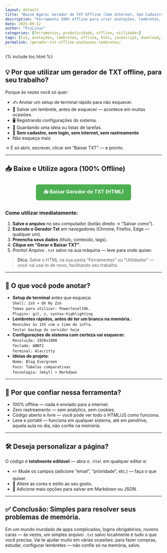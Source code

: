 ```yaml
---
layout: default
title: "Baixe Agora: Gerador de TXT Offline (Sem Internet, Sem Cadastro)"
description: "Ferramenta 100% offline para criar anotações, lembretes, setups ou configurações e baixar como arquivo .txt. Nada de cadastro, nuvem ou internet — só HTML + JavaScript."
date: 2025-09-12
author: "PioLinux"
categories: [ferramentas, produtividade, offline, utilidades]
tags: [txt, anotações, lembretes, offline, html, javascript, download, ferramenta-evergreen]
permalink: /gerador-txt-offline-anotacoes-lembretes/
---
```



{% include toc.html %}


<section class="post-content">



<h2>💡 Por que utilizar um gerador de TXT offline, para seu trabalho?</h2>

<p>Porque às vezes você só quer:</p>

<ul>
  <li>✍️ Anotar um setup de terminal rápido para não esquecer.</li>
  <li>🧠 Salvar um lembrete, antes de esquecer — acontece em muitas ocasiões.</li>
  <li>🖥️ Registrando  configurações do sistema.</li>
  <li>📝 Guardando  uma ideia ou listas de tarefas.</li>
  <li>🚫 <strong>Sem cadastro, sem login, sem internet, sem rastreamento</strong></li>
  <li>Não esqueça mais</li>
</ul>

<p>→ É só abrir, escrever, clicar em “Baixar TXT” — e pronto.</p>

<hr>

<h2>📥 Baixe e Utilize agora (100% Offline)</h2>


<p style="text-align: center; margin: 30px 0;">
  <a href="/downloads/gerador-anotacoes.html" style="display: inline-block; background: #4CAF50; color: white; padding: 12px 24px; text-decoration: none; border-radius: 6px; font-weight: bold; font-size: 16px;">
    📥 Baixar Gerador de TXT (HTML)
  </a>
</p>


<h3>Como utilizar imediatamente:</h3>

<ol>
  <li><strong>Salve o arquivo</strong> no seu computador (botão direito → “Salvar como”).</li>
  <li><strong>Execute o Gerador Txt</strong> em navegadores (Chrome, Firefox, Edge — qualquer um).</li>
  <li><strong>Preencha seus dados</strong> (título, conteúdo, tags).</li>
  <li><strong>Clique em “Gerar e Baixar TXT”</strong>.</li>
  <li>Pronto! Arquivo <code>.txt</code> salvo na sua máquina — leve para onde quiser.</li>
</ol>

<blockquote>
   <strong>Dica</strong>: Salve o HTML na sua pasta “Ferramentas” ou “Utilidades” — você vai usá-lo de novo, facilitando seu trabalho.
</blockquote>

<hr>

<h2>🧩 O que você pode anotar?</h2>

<ul>
  <li> <strong>Setup de terminal</strong> antes que esqueça:<br>
    <code>Shell: Zsh + Oh My Zsh</code><br>
    <code>Temas para utilizar: Powerlevel10k.</code><br>
    <code>Plugins: git, z, syntax-highlighting</code>
  </li>
  <li> <strong>Lembretes rápidos, antes de ter um branco na memória.</strong>:<br>
    <code>Reuniões às 15h com o time de infra.</code><br>
    <code>Testar backup do servidor hoje</code>
  </li>
  <li> <strong>Configurações de sistema com certeza vai esquecer</strong>:<br>
    <code>Resolução: 1920x1080</code><br>
    <code>Teclado: ABNT2</code><br>
    <code>Terminal: Alacritty</code>
  </li>
  <li> <strong>Ideias de projeto</strong>:<br>
    <code>Nome: Blog Evergreen</code><br>
    <code>Foco: Tabelas comparativas</code><br>
    <code>Tecnologia: Jekyll + Markdown</code>
  </li>
</ul>

<hr>

<h2>🔐 Por que confiar nessa ferramenta?</h2>

<ul>
  <li> 100% offline — nada é enviado para a internet.</li>
  <li> Zero rastreamento — sem analytics, sem cookies.</li>
  <li> Código aberto e livre — você pode ver todo o HTML/JS como funciona.</li>
  <li> Leve e portátil — funciona em qualquer sistema, até em pendrive, aquela aula no dia, não confie na memória.</li>
</ul>

<hr>

<h2>🛠️ Deseja personalizar a página?</h2>

<p>O código é <strong>totalmente editável</strong> — abra o <code>.html</code> em qualquer editor e:</p>

<ul>
  <li>✏️ Mude os campos (adicione “email”, “prioridade”, etc.) — faça o que quiser.</li>
  <li>🎨 Altere as cores e estilo ao seu gosto.</li>
  <li>💾 Adicione mais opções para salvar em Markdown ou JSON.</li>
</ul>

<hr>

<h2>✅ Conclusão: Simples para resolver seus problemas de memória.</h2>

<p>Em um mundo inundado de apps complicados, logins obrigatórios, 
nuvens caras — às vezes, um simples arquivo <code>.txt</code> salvo 
localmente é tudo o que você precisa. Vai te ajudar muito em várias ocasiões: para fazer compras, estudar, configurar lembretes — não confie só na memória, salve.</p>

